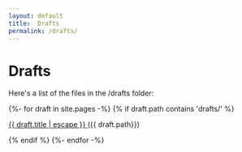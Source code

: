 ```yaml
---
layout: default
title:  Drafts
permalink: /drafts/
---
```

<h1> Drafts</h1>

<p> Here's a list of the files in the /drafts folder:</p>

<div class="post-content">
  {%- for draft in site.pages -%} 
    {% if draft.path contains 'drafts/' %}
      <p><a href="{{ draft.url | relative_url }}"> {{ draft.title | escape }} </a> ({{ draft.path}})</p>
    {% endif %}
  {%- endfor -%}
 </div> 
